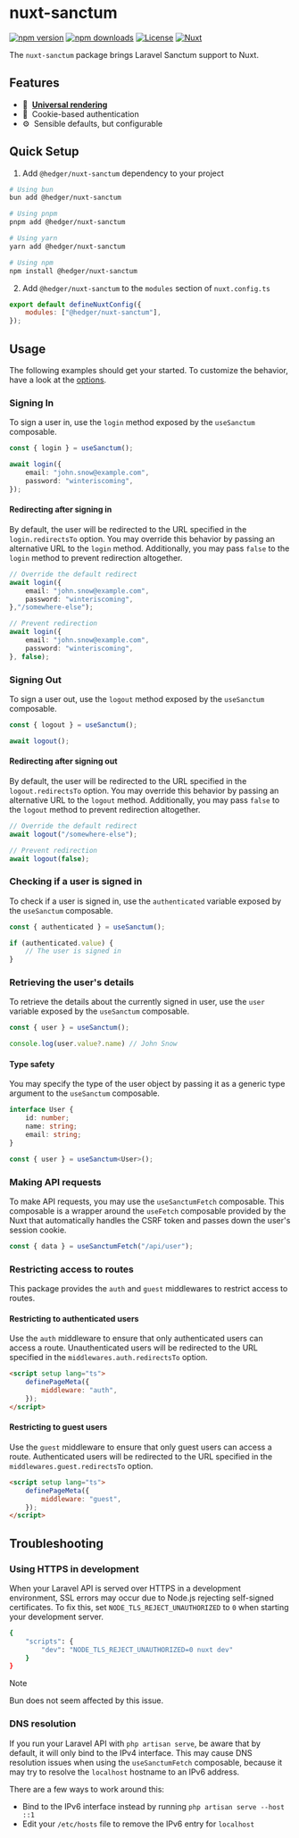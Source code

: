 # nuxt-sanctum

[![npm version][npm-version-src]][npm-version-href]
[![npm downloads][npm-downloads-src]][npm-downloads-href]
[![License][license-src]][license-href]
[![Nuxt][nuxt-src]][nuxt-href]

The `nuxt-sanctum` package brings Laravel Sanctum support to Nuxt.

## Features

<!-- Highlight some of the features your module provide here -->

-   🚀 &nbsp;[**Universal rendering**](https://nuxt.com/docs/guide/concepts/rendering#universal-rendering)
-   🍪 &nbsp;Cookie-based authentication
-   ⚙️ &nbsp;Sensible defaults, but configurable

## Quick Setup

1. Add `@hedger/nuxt-sanctum` dependency to your project

```bash
# Using bun
bun add @hedger/nuxt-sanctum

# Using pnpm
pnpm add @hedger/nuxt-sanctum

# Using yarn
yarn add @hedger/nuxt-sanctum

# Using npm
npm install @hedger/nuxt-sanctum
```

2. Add `@hedger/nuxt-sanctum` to the `modules` section of `nuxt.config.ts`

```js
export default defineNuxtConfig({
	modules: ["@hedger/nuxt-sanctum"],
});
```

## Usage

The following examples should get your started. To customize the behavior, have a look at the [options](src/options.ts).

### Signing In

To sign a user in, use the `login` method exposed by the `useSanctum` composable.

```ts
const { login } = useSanctum();

await login({
	email: "john.snow@example.com",
	password: "winteriscoming",
});
```

#### Redirecting after signing in

By default, the user will be redirected to the URL specified in the `login.redirectsTo` option. You may override this behavior by passing an alternative URL to the `login` method. Additionally, you may pass `false` to the `login` method to prevent redirection altogether.

```ts
// Override the default redirect
await login({
	email: "john.snow@example.com",
	password: "winteriscoming",
},"/somewhere-else");

// Prevent redirection
await login({
	email: "john.snow@example.com",
	password: "winteriscoming",
}, false);
```

### Signing Out

To sign a user out, use the `logout` method exposed by the `useSanctum` composable.

```ts
const { logout } = useSanctum();

await logout();
```

#### Redirecting after signing out

By default, the user will be redirected to the URL specified in the `logout.redirectsTo` option. You may override this behavior by passing an alternative URL to the `logout` method. Additionally, you may pass `false` to the `logout` method to prevent redirection altogether.

```ts
// Override the default redirect
await logout("/somewhere-else");

// Prevent redirection
await logout(false);
```

### Checking if a user is signed in

To check if a user is signed in, use the `authenticated` variable exposed by the `useSanctum` composable.

```ts
const { authenticated } = useSanctum();

if (authenticated.value) {
	// The user is signed in
}
```

### Retrieving the user's details

To retrieve the details about the currently signed in user, use the `user` variable exposed by the `useSanctum` composable.

```ts
const { user } = useSanctum();

console.log(user.value?.name) // John Snow
```

#### Type safety

You may specify the type of the user object by passing it as a generic type argument to the `useSanctum` composable.

```ts
interface User {
	id: number;
	name: string;
	email: string;
}

const { user } = useSanctum<User>();
```

### Making API requests

To make API requests, you may use the `useSanctumFetch` composable. This composable is a wrapper around the `useFetch` composable provided by the Nuxt that automatically handles the CSRF token and passes down the user's session cookie.

```ts
const { data } = useSanctumFetch("/api/user");
```

### Restricting access to routes

This package provides the `auth` and `guest` middlewares to restrict access to routes.

#### Restricting to authenticated users

Use the `auth` middleware to ensure that only authenticated users can access a route. Unauthenticated users will be redirected to the URL specified in the `middlewares.auth.redirectsTo` option.

```html
<script setup lang="ts">
	definePageMeta({
		middleware: "auth",
	});
</script>
```

#### Restricting to guest users

Use the `guest` middleware to ensure that only guest users can access a route.
Authenticated users will be redirected to the URL specified in the `middlewares.guest.redirectsTo` option.

```html
<script setup lang="ts">
	definePageMeta({
		middleware: "guest",
	});
</script>
```

## Troubleshooting

### Using HTTPS in development

When your Laravel API is served over HTTPS in a development environment, SSL errors may occur due to Node.js rejecting self-signed certificates. To fix this, set `NODE_TLS_REJECT_UNAUTHORIZED` to `0` when starting your development server.

```bash
{
	"scripts": {
		"dev": "NODE_TLS_REJECT_UNAUTHORIZED=0 nuxt dev"
	}
}
```

> [!NOTE]
> Bun does not seem affected by this issue.

### DNS resolution

If you run your Laravel API with `php artisan serve`, be aware that by default, it will only bind
to the IPv4 interface. This may cause DNS resolution issues when using the `useSanctumFetch` composable, because it may try to resolve the `localhost` hostname to an IPv6 address.

There are a few ways to work around this:
-  Bind to the IPv6 interface instead by running `php artisan serve --host ::1`
-  Edit your `/etc/hosts` file to remove the IPv6 entry for `localhost`





<!-- Badges -->

[npm-version-src]: https://img.shields.io/npm/v/@hedger/nuxt-sanctum/latest.svg?style=flat&colorA=18181B&colorB=28CF8D
[npm-version-href]: https://npmjs.com/package/@hedger/nuxt-sanctum
[npm-downloads-src]: https://img.shields.io/npm/dm/@hedger/nuxt-sanctum.svg?style=flat&colorA=18181B&colorB=28CF8D
[npm-downloads-href]: https://npmjs.com/package/@hedger/nuxt-sanctum
[license-src]: https://img.shields.io/npm/l/@hedger/nuxt-sanctum.svg?style=flat&colorA=18181B&colorB=28CF8D
[license-href]: https://npmjs.com/package/@hedger/nuxt-sanctum
[nuxt-src]: https://img.shields.io/badge/Nuxt-18181B?logo=nuxt.js
[nuxt-href]: https://nuxt.com

